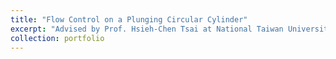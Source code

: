 ```yaml
---
title: "Flow Control on a Plunging Circular Cylinder"
excerpt: "Advised by Prof. Hsieh-Chen Tsai at National Taiwan University (2021-2023)<br/><img src='/images/Resolvent_graph.png' width='400px' height='auto'/>"
collection: portfolio
---
```


